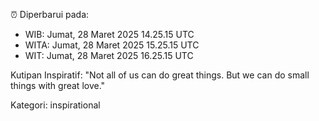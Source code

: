 ⏰ Diperbarui pada:
- WIB: Jumat, 28 Maret 2025 14.25.15 UTC
- WITA: Jumat, 28 Maret 2025 15.25.15 UTC
- WIT: Jumat, 28 Maret 2025 16.25.15 UTC

Kutipan Inspiratif:
"Not all of us can do great things. But we can do small things with great love."


Kategori: inspirational

